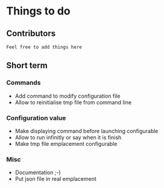 # Things to do

## Contributors
    Feel free to add things here

## Short term

### Commands
 + Add command to modify configuration file
 + Allow to reinitialise tmp file from command line

### Configuration value
 + Make displaying command before launching configurable
 + Allow to run infinitly or say when it is finish
 + Make tmp file emplacement configurable

### Misc
 + Documentation ;-)
 + Put json file in real emplacement
